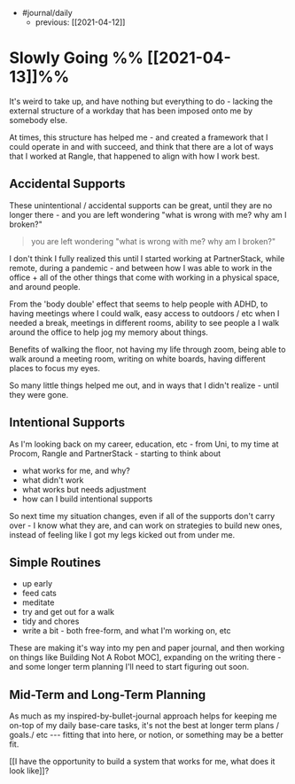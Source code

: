 - #journal/daily 
	- previous: [[2021-04-12]]
# Slowly Going %% [[2021-04-13]]%%

It's weird to take up, and have nothing but everything to do - lacking the external structure of a workday that has been imposed onto me by somebody else.

At times, this structure has helped me - and created a framework that I could operate in and with succeed, and think that there are a lot of ways that I worked at Rangle, that happened to align with how I work best.

## Accidental Supports

These unintentional / accidental supports can be great, until they are no longer there - and you are left wondering "what is wrong with me? why am I broken?"

> you are left wondering "what is wrong with me? why am I broken?"

I don't think I fully realized this until I started working at PartnerStack, while remote, during a pandemic - and between how I was able to work in the office + all of the other things that come with working in a physical space, and around people.

From the 'body double' effect that seems to help people with ADHD, to having meetings where I could walk, easy access to outdoors / etc when I needed a break, meetings in different rooms, ability to see people a I walk around the office to help jog my memory about things.

Benefits of walking the floor, not having my life through zoom, being able to walk around a meeting room, writing on white boards, having different places to focus my eyes. 

So many little things helped me out, and in ways that I didn't realize - until they were gone.

## Intentional Supports

As I'm looking back on my career, education, etc - from Uni, to my time at Procom, Rangle and PartnerStack - starting to think about

- what works for me, and why?
- what didn't work
- what works but needs adjustment 
- how can I build intentional supports

So next time my situation changes, even if all of the supports don't carry over - I know what they are, and can work on strategies to build new ones, instead of feeling like I got my legs kicked out from under me. 

## Simple Routines
- up early
- feed cats
- meditate
- try and get out for a walk
- tidy and chores
- write a bit - both free-form, and what I'm working on, etc

These are making it's way into my pen and paper journal, and then working on things like Building Not A Robot MOC], expanding on the writing there - and some longer term planning I'll need to start figuring out soon. 

## Mid-Term and Long-Term Planning

As much as my inspired-by-bullet-journal approach helps for keeping me on-top of my daily base-care tasks, it's not the best at longer term plans / goals./ etc --- fitting that into here, or notion, or something may be a better fit.

[[I have the opportunity to build a system that works for me, what does it look like]]?